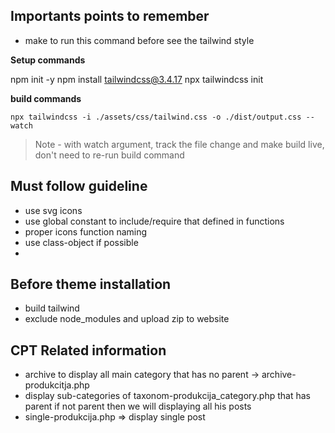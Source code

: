 ## Importants points to remember

- make to run this command before see the tailwind style

**Setup commands**

npm init -y
npm install tailwindcss@3.4.17
npx tailwindcss init

**build commands**

`npx tailwindcss -i ./assets/css/tailwind.css -o ./dist/output.css --watch`

> Note - with watch argument, track the file change and make build live, don't need to re-run build command

## Must follow guideline

- use svg icons
- use global constant to include/require that defined in functions
- proper icons function naming
- use class-object if possible
-

## Before theme installation

- build tailwind
- exclude node_modules and upload zip to website

## CPT Related information
 
- archive to display all main category that has no parent -> archive-produkcitja.php
- display sub-categories of taxonom-produkcija_category.php that has parent if not parent then we will displaying all his posts
- single-produkcija.php => display single post
